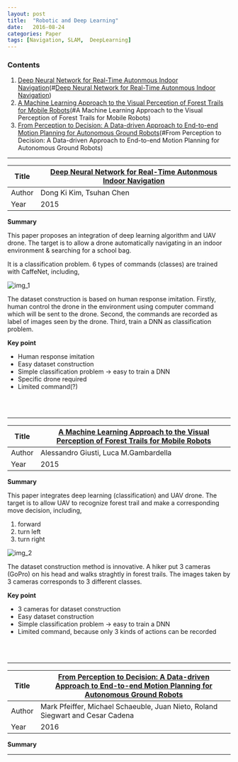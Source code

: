 ```yaml
---
layout: post
title:  "Robotic and Deep Learning"
date:   2016-08-24
categories: Paper
tags: [Navigation, SLAM,  DeepLearning]
---
```


### Contents

1. [Deep Neural Network for Real-Time Autonmous Indoor Navigation](#[Deep Neural Network for Real-Time Autonmous Indoor Navigation])
2. [A Machine Learning Approach to the Visual Perception of Forest Trails for Mobile Robots](#A Machine Learning Approach to the Visual Perception of Forest Trails for Mobile Robots)
3. [From Perception to Decision: A Data-driven Approach to End-to-end Motion Planning for Autonomous Ground Robots](#From Perception to Decision: A Data-driven Approach to End-to-end Motion Planning for Autonomous Ground Robots)

___

<a name = "Deep Neural Network for Real-Time Autonmous Indoor Navigation"></a>


| Title  | [Deep Neural Network for Real-Time Autonmous Indoor Navigation]  |
|--------|---|
| Author |  Dong Ki Kim, Tsuhan Chen |
| Year   | 2015  |


**Summary**

This paper proposes an integration of deep learning algorithm and UAV drone. The target is to allow a drone automatically navigating in an indoor environment & searching for a school bag.

It is a classification problem. 6 types of commands (classes) are trained with CaffeNet, including, 

![img_1](https://cloud.githubusercontent.com/assets/13748721/19177572/f8356968-8c7c-11e6-80d8-976eb3bc446f.png)

The dataset construction is based on human response imitation. Firstly, human control the drone in the environment using computer command which will be sent to the drone. Second, the commands are recorded as label of images seen by the drone. Third, train a DNN as classification problem.

**Key point**

* Human response imitation
* Easy dataset construction
* Simple classification problem -> easy to train a DNN
* Specific drone required
* Limited command(?)


<br></br>
___
<a name = "A Machine Learning Approach to the Visual Perception of Forest Trails for Mobile Robots"></a>

| Title  | [A Machine Learning Approach to the Visual Perception of Forest Trails for Mobile Robots]  |
|--------|---|
| Author |  Alessandro Giusti, Luca M.Gambardella |
| Year   | 2015  |


**Summary**

This paper integrates deep learning (classification) and UAV drone. The target is to allow UAV to recognize forest trail and make a corresponding move decision, including,

1. forward
2. turn left
3. turn right

![img_2](https://cloud.githubusercontent.com/assets/13748721/19177573/f8397d28-8c7c-11e6-9bbb-8615c6ebe2f4.png)

The dataset construction method is innovative. A hiker put 3 cameras (GoPro) on his head and walks straghtly in forest trails. The images taken by 3 cameras corresponds to 3 different classes.

**Key point**

* 3 cameras for dataset construction
* Easy dataset construction
* Simple classification problem -> easy to train a DNN
* Limited command, because only 3 kinds of actions can be recorded

<br></br>
___

<a name = "From Perception to Decision: A Data-driven Approach to End-to-end Motion Planning for Autonomous Ground Robots"></a>

| Title  | [From Perception to Decision: A Data-driven Approach to End-to-end Motion Planning for Autonomous Ground Robots]  |
|--------|---|
| Author |  Mark Pfeiffer, Michael Schaeuble, Juan Nieto, Roland Siegwart and Cesar Cadena |
| Year   | 2016  |

**Summary**

_____________________________

[Deep Neural Network for Real-Time Autonmous Indoor Navigation]: https://arxiv.org/abs/1511.04668


[A Machine Learning Approach to the Visual Perception of Forest Trails for Mobile Robots]: http://rpg.ifi.uzh.ch/docs/RAL16_Giusti.pdf

[From Perception to Decision: A Data-driven Approach to End-to-end Motion Planning for Autonomous Ground Robots]: https://arxiv.org/pdf/1609.07910.pdf


